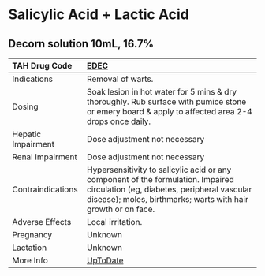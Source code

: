 # Salicylic Acid + Lactic Acid

## Decorn solution 10mL, 16.7%

| TAH Drug Code      | [EDEC](https://www.tahsda.org.tw/drugs/hissearch.php?drug_code=EDEC)                                                                                                                            |
|:-------------------|:------------------------------------------------------------------------------------------------------------------------------------------------------------------------------------------------|
| Indications        | Removal of warts.                                                                                                                                                                               |
| Dosing             | Soak lesion in hot water for 5 mins & dry thoroughly. Rub surface with pumice stone or emery board & apply to affected area 2-4 drops once daily.                                               |
| Hepatic Impairment | Dose adjustment not necessary                                                                                                                                                                   |
| Renal Impairment   | Dose adjustment not necessary                                                                                                                                                                   |
| Contraindications  | Hypersensitivity to salicylic acid or any component of the formulation. Impaired circulation (eg, diabetes, peripheral vascular disease); moles, birthmarks; warts with hair growth or on face. |
| Adverse Effects    | Local irritation.                                                                                                                                                                               |
| Pregnancy          | Unknown                                                                                                                                                                                         |
| Lactation          | Unknown                                                                                                                                                                                         |
| More Info          | [UpToDate](https://www.uptodate.com/contents/salicylic-acid-and-lactic-acid-drug-information)                                                                                                   |

